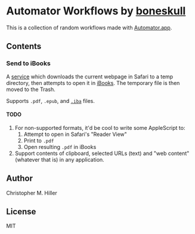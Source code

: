 # Automator Workflows by [boneskull](https://github.com/boneskull)

This is a collection of random workflows made with [Automator.app](http://en.wikipedia.org/wiki/Automator_(software)).

## Contents

### Send to iBooks

A [service](https://developer.apple.com/library/mac/documentation/Cocoa/Conceptual/SysServices/introduction.html) which downloads the current webpage in Safari to a temp directory, then attempts to open it in [iBooks](http://en.wikipedia.org/wiki/IBooks).  The temporary file is then moved to the Trash.  

Supports `.pdf`, `.epub`, and [`.iba`](http://en.wikipedia.org/wiki/IBooks_Author) files.

#### TODO

1. For non-supported formats, it'd be cool to write some AppleScript to:
	1. Attempt to open in Safari's "Reader View"
	2. Print to `.pdf`
	3. Open resulting `.pdf` in iBooks
2. Support contents of clipboard, selected URLs (text) and "web content" (whatever that is) in any application.

## Author 

Christopher M. Hiller

## License

MIT
